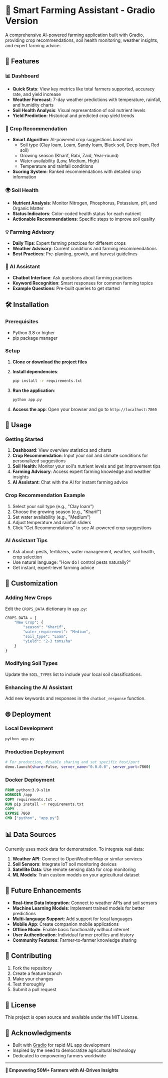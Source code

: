 # 🌾 Smart Farming Assistant - Gradio Version

A comprehensive AI-powered farming application built with Gradio, providing crop recommendations, soil health monitoring, weather insights, and expert farming advice.

## 🚀 Features

### 📊 Dashboard
- **Quick Stats**: View key metrics like total farmers supported, accuracy rate, and yield increase
- **Weather Forecast**: 7-day weather predictions with temperature, rainfall, and humidity charts
- **Soil Health Analysis**: Visual representation of soil nutrient levels
- **Yield Prediction**: Historical and predicted crop yield trends

### 🌱 Crop Recommendation
- **Smart Algorithm**: AI-powered crop suggestions based on:
  - Soil type (Clay loam, Loam, Sandy loam, Black soil, Deep loam, Red soil)
  - Growing season (Kharif, Rabi, Zaid, Year-round)
  - Water availability (Low, Medium, High)
  - Temperature and rainfall conditions
- **Scoring System**: Ranked recommendations with detailed crop information

### 🌍 Soil Health
- **Nutrient Analysis**: Monitor Nitrogen, Phosphorus, Potassium, pH, and Organic Matter
- **Status Indicators**: Color-coded health status for each nutrient
- **Actionable Recommendations**: Specific steps to improve soil quality

### 💡 Farming Advisory
- **Daily Tips**: Expert farming practices for different crops
- **Weather Advisory**: Current conditions and farming recommendations
- **Best Practices**: Pre-planting, growth, and harvest guidelines

### 🤖 AI Assistant
- **Chatbot Interface**: Ask questions about farming practices
- **Keyword Recognition**: Smart responses for common farming topics
- **Example Questions**: Pre-built queries to get started

## 🛠️ Installation

### Prerequisites
- Python 3.8 or higher
- pip package manager

### Setup
1. **Clone or download the project files**
2. **Install dependencies**:
   ```bash
   pip install -r requirements.txt
   ```

3. **Run the application**:
   ```bash
   python app.py
   ```

4. **Access the app**: Open your browser and go to `http://localhost:7860`

## 📱 Usage

### Getting Started
1. **Dashboard**: View overview statistics and charts
2. **Crop Recommendation**: Input your soil and climate conditions for personalized suggestions
3. **Soil Health**: Monitor your soil's nutrient levels and get improvement tips
4. **Farming Advisory**: Access expert farming knowledge and weather insights
5. **AI Assistant**: Chat with the AI for instant farming advice

### Crop Recommendation Example
1. Select your soil type (e.g., "Clay loam")
2. Choose the growing season (e.g., "Kharif")
3. Set water availability (e.g., "Medium")
4. Adjust temperature and rainfall sliders
5. Click "Get Recommendations" to see AI-powered crop suggestions

### AI Assistant Tips
- Ask about: pests, fertilizers, water management, weather, soil health, crop selection
- Use natural language: "How do I control pests naturally?"
- Get instant, expert-level farming advice

## 🔧 Customization

### Adding New Crops
Edit the `CROPS_DATA` dictionary in `app.py`:
```python
CROPS_DATA = {
    "New Crop": {
        "season": "Kharif",
        "water_requirement": "Medium",
        "soil_type": "Loam",
        "yield": "2-3 tons/ha"
    }
}
```

### Modifying Soil Types
Update the `SOIL_TYPES` list to include your local soil classifications.

### Enhancing the AI Assistant
Add new keywords and responses in the `chatbot_response` function.

## 🌐 Deployment

### Local Development
```bash
python app.py
```

### Production Deployment
```bash
# For production, disable sharing and set specific host/port
demo.launch(share=False, server_name="0.0.0.0", server_port=7860)
```

### Docker Deployment
```dockerfile
FROM python:3.9-slim
WORKDIR /app
COPY requirements.txt .
RUN pip install -r requirements.txt
COPY . .
EXPOSE 7860
CMD ["python", "app.py"]
```

## 📊 Data Sources

Currently uses mock data for demonstration. To integrate real data:

1. **Weather API**: Connect to OpenWeatherMap or similar services
2. **Soil Sensors**: Integrate IoT soil monitoring devices
3. **Satellite Data**: Use remote sensing data for crop monitoring
4. **ML Models**: Train custom models on your agricultural dataset

## 🔮 Future Enhancements

- **Real-time Data Integration**: Connect to weather APIs and soil sensors
- **Machine Learning Models**: Implement trained models for better predictions
- **Multi-language Support**: Add support for local languages
- **Mobile App**: Create companion mobile applications
- **Offline Mode**: Enable basic functionality without internet
- **User Authentication**: Individual farmer profiles and history
- **Community Features**: Farmer-to-farmer knowledge sharing

## 🤝 Contributing

1. Fork the repository
2. Create a feature branch
3. Make your changes
4. Test thoroughly
5. Submit a pull request

## 📄 License

This project is open source and available under the MIT License.

## 🙏 Acknowledgments

- Built with [Gradio](https://gradio.app/) for rapid ML app development
- Inspired by the need to democratize agricultural technology
- Dedicated to empowering farmers worldwide

---

**🌾 Empowering 50M+ Farmers with AI-Driven Insights** 